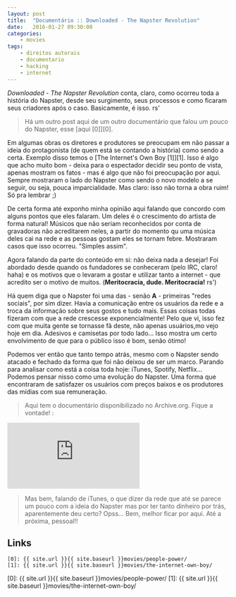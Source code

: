 ```yaml
---
layout: post
title:  "Documentário :: Downloaded - The Napster Revolution"
date:   2016-01-27 09:30:00
categories:
    - movies
tags:
    - direitos autorais
    - documentario
    - hacking
    - internet
---
```


*Downloaded - The Napster Revolution* conta, claro, como ocorreu toda a história do Napster, desde seu surgimento, seus processos e como ficaram seus criadores após o caso. Basicamente, é isso. rs'

> Há um outro post aqui de um outro documentário que falou um pouco do Napster, esse [aqui \[0\]][0].

Em algumas obras os diretores e produtores se preocupam em não passar a ideia do protagonista (de quem está se contando a história) como sendo a certa. Exemplo disso temos o [The Internet's Own Boy \[1\]][1]. Isso é algo que acho muito bom - deixa para o espectador decidir seu ponto de vista, apenas mostram os fatos - mas é algo que não foi preocupação por aqui. Sempre mostraram o lado do Napster como sendo o novo modelo a se seguir, ou seja, pouca imparcialidade. Mas claro: isso não torna a obra ruim! Só pra lembrar ;)

De certa forma até exponho minha opinião aqui falando que concordo com alguns pontos que eles falaram. Um deles é o crescimento do artista de forma natural! Músicos que não seriam reconhecidos por conta de gravadoras não acreditarem neles, a partir do momento qu uma música deles cai na rede e as pessoas gostam eles se tornam febre. Mostraram casos que isso ocorreu. "Simples assim".

Agora falando da parte do conteúdo em si: não deixa nada a desejar! Foi abordado desde quando os fundadores se conheceram (pelo IRC, claro! haha) e os motivos que o levaram a gostar e utilizar tanto a internet - que acredito ser o motivo de muitos. (**Meritocracia, dude. Meritocracia!** rs')

Há quem diga que o Napster foi uma das - senão **A** - primeiras "redes sociais", por sim dizer. Havia a comunicação entre os usuários da rede e a troca da informação sobre seus gostos e tudo mais. Essas coisas todas fizeram com que a rede crescesse exponencialmente! Pelo que vi, isso fez com que muita gente se tornasse fã deste, não apenas usuários,mo vejo hoje em dia. Adesivos e camisetas por todo lado... Isso mostra um certo envolvimento de que para o público isso é bom, senão ótimo!

Podemos ver então que tanto tempo atrás, mesmo com o Napster sendo atacado e fechado da forma que foi não deixou de ser um marco. Parando para analisar como está a coisa toda hoje: iTunes, Spotify, Netflix... Podemos pensar nisso como uma evolução do Napster. Uma forma que encontraram de satisfazer os usuários com preços baixos e os produtores das mídias com sua remuneração.

> Aqui tem o documentário disponibilizado no Archive.org. Fique a vontade! :

<iframe src="https://archive.org/embed/Downloaded.2013-The.Napster.Revolution" frameborder="0" webkitallowfullscreen="true" mozallowfullscreen="true" allowfullscreen></iframe>

> Mas bem, falando de iTunes, o que dizer da rede que até se parece um pouco com a ideia do Napster mas por ter tanto dinheiro por trás, aparentemente deu certo? Opss... Bem, melhor ficar por aqui. Até a próxima, pessoal!!

## Links

~~~
[0]: {{ site.url }}{{ site.baseurl }}movies/people-power/
[1]: {{ site.url }}{{ site.baseurl }}movies/the-internet-own-boy/
~~~

[0]: {{ site.url }}{{ site.baseurl }}movies/people-power/
[1]: {{ site.url }}{{ site.baseurl }}movies/the-internet-own-boy/
